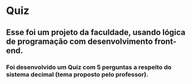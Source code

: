 # Quiz
## Esse foi um projeto da faculdade, usando lógica de programação com desenvolvimento front-end.
### Foi desenvolvido um Quiz com 5 perguntas a respeito do sistema decimal (tema proposto pelo professor).
